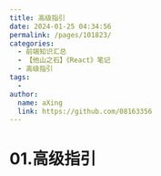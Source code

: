 ```yaml
---
title: 高级指引
date: 2024-01-25 04:34:56
permalink: /pages/101823/
categories:
  - 前端知识汇总
  - 【他山之石】《React》笔记
  - 高级指引
tags:
  - 
author: 
  name: aXing
  link: https://github.com/08163356
---
```





# 01.高级指引
<!-- more -->
